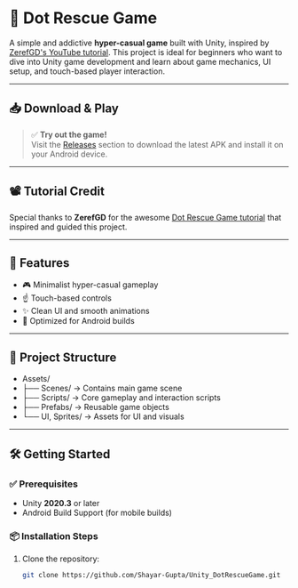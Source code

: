 # 🎯 Dot Rescue Game

A simple and addictive **hyper-casual game** built with Unity, inspired by [ZerefGD's YouTube tutorial](https://youtu.be/rJvvsXs13os?si=KAzYDcVTDsWlWjME). This project is ideal for beginners who want to dive into Unity game development and learn about game mechanics, UI setup, and touch-based player interaction.

---

## 📥 Download & Play

> ✅ **Try out the game!**  
> Visit the [Releases](https://github.com/Shayar-Gupta/Unity_DotRescueGame/releases) section to download the latest APK and install it on your Android device.

---

## 📽️ Tutorial Credit

Special thanks to **ZerefGD** for the awesome [Dot Rescue Game tutorial](https://youtu.be/rJvvsXs13os?si=KAzYDcVTDsWlWjME) that inspired and guided this project.

---

## 🚀 Features

- 🎮 Minimalist hyper-casual gameplay
- ☝️ Touch-based controls
- ✨ Clean UI and smooth animations
- 📱 Optimized for Android builds

---

## 📁 Project Structure

- Assets/
-   ├── Scenes/         → Contains main game scene
-   ├── Scripts/        → Core gameplay and interaction scripts
-   ├── Prefabs/        → Reusable game objects
-   └── UI, Sprites/    → Assets for UI and visuals

---

## 🛠️ Getting Started

### ✅ Prerequisites

- Unity **2020.3** or later
- Android Build Support (for mobile builds)

### 📦 Installation Steps

1. Clone the repository:
   ```bash
   git clone https://github.com/Shayar-Gupta/Unity_DotRescueGame.git
